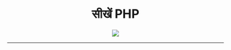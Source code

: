 # <div align="center">सीखें PHP</div>
<div align="center">
  <img src="https://media.giphy.com/media/J46InwmiUsMqk/200.gif">
</div>
<hr>
